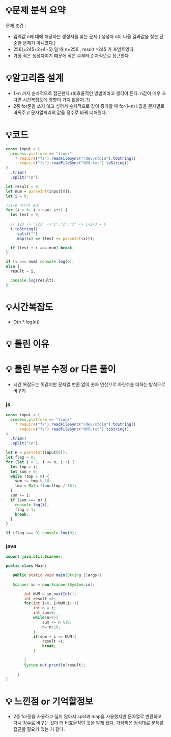 


# 💡**문제 분석 요약**

문제 조건 : 

- 입력값 n에 대헤 해당하는 생성자를 찾는 문제 ( 생성자 n이 나올 결과값을 찾는 단순한 문제가 아니였다.)
- 256(=245+2+4+5) 일 때 n=256 , result =245 가 포인트였다.
- 가장 작은 생성자이기 때문에 작은 수부터 순차적으로 접근한다.

# 💡**알고리즘 설계**

- 1~n 까지 순차적으로 접근한다.(비효율적인 방법이라고 생각이 든다. n값이 매우 크다면 시간복잡도에 영향이 가지 않을까..?)
- 2중 for문을 쓰지 않고 싶어서 순차적으로 값이 증가할 때 for(i~n) i 값을 문자열로 바꿔주고 문자열끼리의 값을 정수로 바꿔 더해줬다.

# 💡코드

```jsx
const input = (
  process.platform == "linux"
    ? require("fs").readFileSync("/dev/stdin").toString()
    : require("fs").readFileSync("예제.txt").toString()
)
  .trim()
  .split("\n");

let result = 0;
let num = parseInt(input[0]);
let i = 0;

//1~n 까지의 순회
for (i < 0; i < num; i++) {
  let test = 0;
  
  // 123 -> "123" ->"1","2","3" -> 1+2+3 = 6
  i.toString()
    .split("")
    .map((x) => (test += parseInt(x)));

  if (test + i === num) break;
}

if (i === num) console.log(0);
else {
  result = i;

  console.log(result);
}

```

# 💡시간복잡도

- O(n * log(n))

# 💡 틀린 이유

# 💡 틀린 부분 수정 or 다른 풀이

- 시간 복잡도는 똑같지만 문자열 변환 없이 숫자 연산으로 자릿수를 더하는 방식으로 바꾸기


### js

```jsx
const input = (
  process.platform == "linux"
    ? require("fs").readFileSync("/dev/stdin").toString()
    : require("fs").readFileSync("예제.txt").toString()
)
  .trim()
  .split("\n");

let n = parseInt(input[0]);
let flag = 0;
for (let i = 1; i <= n; i++) {
  let tmp = i;
  let sum = 0;
  while (tmp > 0) {
    sum += tmp % 10;
    tmp = Math.floor(tmp / 10);
  }
  sum += i;
  if (sum === n) {
    console.log(i);
    flag = 1;
    break;
  }
}

if (flag === 0) console.log(0);
```

### java

```java
import java.util.Scanner;

public class Main{

   public static void main(String []args){
        
   Scanner in = new Scanner(System.in);

        int NUM = in.nextInt();
        int result =0;
        for(int i=0; i<NUM;i++){
            int n = i;
            int sum=0;
            while(n>0){
                sum += n %10;
                n= n/10;
            }
            if(sum + i == NUM){
                result =i;
                break;
            }
  
        }
        System.out.println(result);
        
     }
}

```

# 💡 느낀점 or 기억할정보

- 2중 for문을 사용하고 싶지 않아서 split과 map을 사용했지만 문자열로 변환하고 다시 정수로 바꾸는 것이 더 비효율적인 것을 알게 됐다. 가끔씩은 정석대로 문제를 접근할 필요가 있는 거 같다.
